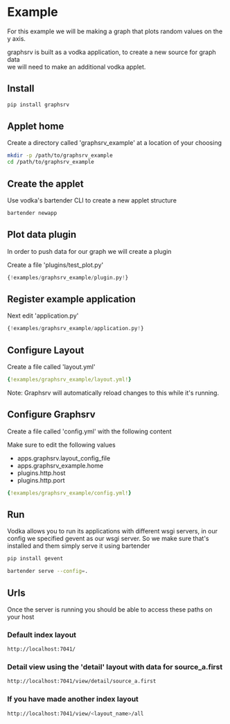 # Example

For this example we will be making a graph that plots random values on the y axis.

graphsrv is built as a vodka application, to create a new source for graph data  
we will need to make an additional vodka applet.

## Install 

```sh
pip install graphsrv
```

## Applet home

Create a directory called 'graphsrv_example' at a location of your choosing

```sh
mkdir -p /path/to/graphsrv_example
cd /path/to/graphsrv_example
```

## Create the applet

Use vodka's bartender CLI to create a new applet structure

```sh
bartender newapp
```

## Plot data plugin

In order to push data for our graph we will create a plugin

Create a file 'plugins/test_plot.py'

```py
{!examples/graphsrv_example/plugin.py!}
```

## Register example application

Next edit 'application.py'

```py
{!examples/graphsrv_example/application.py!}
```

## Configure Layout

Create a file called 'layout.yml'

```yml
{!examples/graphsrv_example/layout.yml!}
```

Note: Graphsrv will automatically reload changes to this while it's running.

## Configure Graphsrv

Create a file called 'config.yml' with the following content

Make sure to edit the following values

- apps.graphsrv.layout_config_file
- apps.graphsrv_example.home
- plugins.http.host
- plugins.http.port

```yml
{!examples/graphsrv_example/config.yml!}
```

## Run

Vodka allows you to run its applications with different wsgi servers, in our config we specified
gevent as our wsgi server. So we make sure that's installed and them simply serve it using bartender

```sh
pip install gevent
```

```sh
bartender serve --config=.
```

## Urls

Once the server is running you should be able to access these paths on your host

### Default index layout
```sh
http://localhost:7041/
```

### Detail view using the 'detail' layout with data for source_a.first
```sh
http://localhost:7041/view/detail/source_a.first
```

### If you have made another index layout 
```sh
http://localhost:7041/view/<layout_name>/all
```


